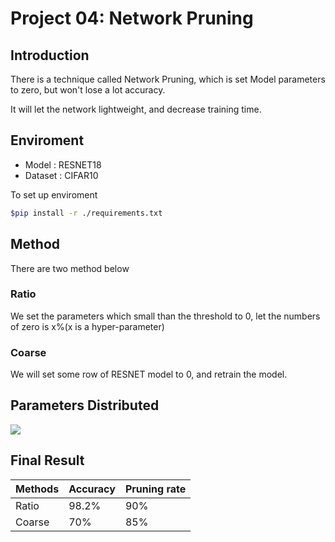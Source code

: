 # Project 04: Network Pruning

## Introduction

There is a technique called Network Pruning, which is set Model parameters to zero, but won't lose a lot accuracy.

It will let the network lightweight, and decrease training time.

## Enviroment
- Model : RESNET18
- Dataset : CIFAR10

To set up enviroment
```bash
$pip install -r ./requirements.txt
```

## Method

There are two method below
### Ratio

We set the parameters which small than the threshold to 0, let the numbers of zero is x%(x is a hyper-parameter)
### Coarse

We will set some row of RESNET model to 0, and retrain the model.
## Parameters Distributed

![](https://i.imgur.com/EiIXOBz.png)

## Final Result
|Methods |Accuracy|Pruning rate|
|-|-|-|
|Ratio|98.2%|90%|
|Coarse|70%|85%|